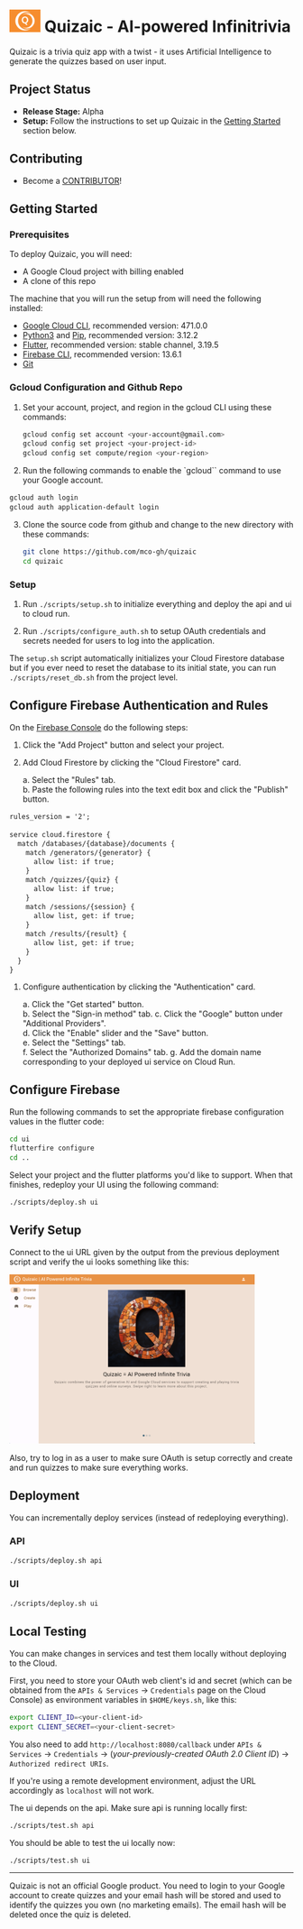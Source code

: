 # <img src="ui/assets/images/logo.png" height="40"> Quizaic - AI-powered Infinitrivia

Quizaic is a trivia quiz app with a twist - it uses Artificial Intelligence to generate the quizzes based on user input.

## Project Status

* **Release Stage:** Alpha
* **Setup:** Follow the instructions to set up Quizaic in the [Getting Started](#getting-started) section below.

## Contributing

* Become a [CONTRIBUTOR](./CONTRIBUTING.md)!

## Getting Started

### Prerequisites

To deploy Quizaic, you will need:
* A Google Cloud project with billing enabled
* A clone of this repo

The machine that you will run the setup from will need the following installed:
* [Google Cloud CLI](https://cloud.google.com/sdk/docs/install), recommended version: 471.0.0
* [Python3](https://www.python.org/downloads) and [Pip](https://pip.pypa.io/en/stable/installation/), recommended version: 3.12.2
* [Flutter](https://flutter.dev), recommended version: stable channel, 3.19.5
* [Firebase CLI](https://firebase.google.com/docs/cli#setup_update_cli), recommended version: 13.6.1
* [Git](https://github.com/git-guides/install-git)

### Gcloud Configuration and Github Repo

1. Set your account, project, and region in the gcloud CLI using these commands:

    ```bash
    gcloud config set account <your-account@gmail.com>
    gcloud config set project <your-project-id>
    gcloud config set compute/region <your-region>
    ```

2. Run the following commands to enable the `gcloud`` command to use your Google account.

  ```bash
  gcloud auth login
  gcloud auth application-default login
  ```
3. Clone the source code from github and change to the new directory with these commands:

    ```bash
    git clone https://github.com/mco-gh/quizaic
    cd quizaic
    ```

### Setup

1. Run `./scripts/setup.sh` to initialize everything and deploy the api and ui to cloud run.

2. Run `./scripts/configure_auth.sh` to setup OAuth credentials and secrets needed for users to log into the application.

The `setup.sh` script automatically initializes your Cloud Firestore database but if you ever need to reset the database to its initial state, you can run `./scripts/reset_db.sh` from the project level.

## Configure Firebase Authentication and Rules

On the [Firebase Console](https://console.firebase.google.com/) do the following steps:

1. Click the "Add Project" button and select your project.
2. Add Cloud Firestore by clicking the "Cloud Firestore" card.

   a. Select the "Rules" tab.  
   b. Paste the following rules into the text edit box and click the "Publish" button.

```
rules_version = '2';

service cloud.firestore {
  match /databases/{database}/documents {
    match /generators/{generator} {
      allow list: if true;
    }
    match /quizzes/{quiz} {
      allow list: if true;
    }
    match /sessions/{session} {
      allow list, get: if true;
    }
    match /results/{result} {
      allow list, get: if true;
    }
  }
}
```

1. Configure authentication by clicking the "Authentication" card.

    a. Click the "Get started" button.  
    b. Select the "Sign-in method" tab.
    c. Click the "Google" button under "Additional Providers".  
    d. Click the "Enable" slider and the "Save" button.  
    e. Select the "Settings" tab.  
    f. Select the "Authorized Domains" tab.
    g. Add the domain name corresponding to your deployed ui service on Cloud Run.

## Configure Firebase

Run the following commands to set the appropriate firebase configuration values in the flutter code:

```bash
cd ui
flutterfire configure
cd ..
```

Select your project and the flutter platforms you'd like to support. When that finishes, redeploy your UI using the following command:

```bash
./scripts/deploy.sh ui
```

## Verify Setup

Connect to the ui URL given by the output from the previous deployment script and verify the ui looks something like this:

<img src="ui/assets/images/ui.png" height="300">

Also, try to log in as a user to make sure OAuth is setup correctly and create and run quizzes to make sure everything works.

## Deployment

You can incrementally deploy services (instead of redeploying everything).

### API

```bash
./scripts/deploy.sh api
```

### UI

```bash
./scripts/deploy.sh ui
```

## Local Testing

You can make changes in services and test them locally without deploying to the Cloud.

First, you need to store your OAuth web client's id and secret (which can be obtained from the `APIs & Services` -> `Credentials` page on the Cloud Console) as environment variables in `$HOME/keys.sh`, like this:

```bash
export CLIENT_ID=<your-client-id>
export CLIENT_SECRET=<your-client-secret>
```

You also need to add `http://localhost:8080/callback` under `APIs & Services` -> `Credentials` -> (_your-previously-created OAuth 2.0 Client ID_) -> `Authorized redirect URIs`.

If you're using a remote development environment, adjust the URL accordingly as `localhost` will not work.

The ui depends on the api. Make sure api is running locally first:

```bash
./scripts/test.sh api
```

You should be able to test the ui locally now:

```bash
./scripts/test.sh ui
```

---

Quizaic is not an official Google product. You need to login to your Google
account to create quizzes and your email hash will be stored and used to
identify the quizzes you own (no marketing emails). The email hash will be
deleted once the quiz is deleted.

